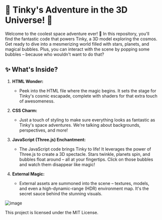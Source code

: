 # 🚀 Tinky's Adventure in the 3D Universe! 🌌

Welcome to the coolest space adventure ever! 🚀 In this repository, you'll find the fantastic code that powers Tinky, a 3D model exploring the cosmos. Get ready to dive into a mesmerizing world filled with stars, planets, and magical bubbles. Plus, you can interact with the scene by popping some bubbles – because who wouldn't want to do that?

## ✨ What's Inside?

1. **HTML Wonder:**
   - Peek into the HTML file where the magic begins. It sets the stage for Tinky's cosmic escapade, complete with shaders for that extra touch of awesomeness.

2. **CSS Charm:**
   - Just a touch of styling to make sure everything looks as fantastic as Tinky's space adventures. We're talking about backgrounds, perspectives, and more!

3. **JavaScript (Three.js) Enchantment:**
   - The JavaScript code brings Tinky to life! It leverages the power of Three.js to create a 3D spectacle. Stars twinkle, planets spin, and bubbles float around – all at your fingertips. Click on those bubbles and watch them disappear like magic!

4. **External Magic:**
   - External assets are summoned into the scene – textures, models, and even a high-dynamic-range (HDR) environment map. It's the secret sauce behind the stunning visuals.


![image](https://github.com/naya-ai/Bubbles/assets/109753673/a7da561c-159e-4191-a234-5f89bfaaf1a2)

This project is licensed under the MIT License. 

